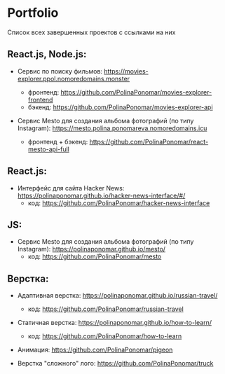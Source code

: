 # Portfolio
Список всех завершенных проектов с ссылками на них 

## React.js, Node.js:
- Сервис по поиску фильмов: https://movies-explorer.ppol.nomoredomains.monster 
    - фронтенд: https://github.com/PolinaPonomar/movies-explorer-frontend
    - бэкенд: https://github.com/PolinaPonomar/movies-explorer-api

- Сервис Mesto для создания альбома фотографий (по типу Instagram): https://mesto.polina.ponomareva.nomoredomains.icu
    - фронтенд + бэкенд: https://github.com/PolinaPonomar/react-mesto-api-full

## React.js:
- Интерфейс для сайта Hacker News: https://polinaponomar.github.io/hacker-news-interface/#/
    - код: https://github.com/PolinaPonomar/hacker-news-interface

## JS:
- Сервис Mesto для создания альбома фотографий (по типу Instagram): https://polinaponomar.github.io/mesto/
    - код: https://github.com/PolinaPonomar/mesto

## Верстка:
- Адаптивная верстка: https://polinaponomar.github.io/russian-travel/
    - код: https://github.com/PolinaPonomar/russian-travel

- Статичная верстка: https://polinaponomar.github.io/how-to-learn/ 
    - код: https://github.com/PolinaPonomar/how-to-learn

- Анимация: https://github.com/PolinaPonomar/pigeon

- Верстка "сложного" лого: https://github.com/PolinaPonomar/truck
